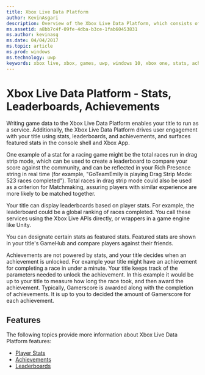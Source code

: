 ```yaml
---
title: Xbox Live Data Platform
author: KevinAsgari
description: Overview of the Xbox Live Data Platform, which consists of services to manage achievements, player stats, and leaderboards.
ms.assetid: a8bb7c4f-09fe-4dba-b3ce-1fab60453831
ms.author: kevinasg
ms.date: 04/04/2017
ms.topic: article
ms.prod: windows
ms.technology: uwp
keywords: xbox live, xbox, games, uwp, windows 10, xbox one, stats, achievements, leaderboards, data platform
---
```


# Xbox Live Data Platform - Stats, Leaderboards, Achievements

Writing game data to the Xbox Live Data Platform enables your title to run as a service. Additionally, the Xbox Live Data Platform drives user engagement with your title using stats, leaderboards, and achievements, and surfaces featured stats in the console shell and Xbox App.

One example of a stat for a racing game might be the total races run in drag strip mode, which can be used to create a leaderboard to compare your score against the community, and can be reflected in your Rich Presence string in real time (for example, "GoTeamEmily is playing Drag Strip Mode: 523 races completed"). Total races in drag strip mode could also be used as a criterion for Matchmaking, assuring players with similar experience are more likely to be matched together.

Your title can display leaderboards based on player stats. For example, the leaderboard could be a global ranking of races completed. You call these services using the Xbox Live APIs directly, or wrappers in a game engine like Unity.

You can designate certain stats as featured stats. Featured stats are shown in your title's GameHub and compare players against their friends.

Achievements are not powered by stats, and your title decides when an achievement is unlocked. For example your title might have an achievement for completing a race in under a minute. Your title keeps track of the parameters needed to unlock the achievement. In this example it would be up to your title to measure how long the race took, and then award the achievement. Typically, Gamerscore is awarded along with the completion of achievements. It is up to you to decided the amount of Gamerscore for each achievement.

## Features ##
The following topics provide more information about Xbox Live Data Platform features:

* [Player Stats](../leaderboards-and-stats-2017/player-stats.md)
* [Achievements](../achievements-2017/achievements.md)
* [Leaderboards](../leaderboards-and-stats-2017/leaderboards.md)
